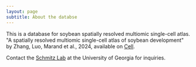 ```yaml
---
layout: page
subtitle: About the databse
---
```


This is a database for soybean spatially resolved multiomic single-cell atlas.  
"A spatially resolved multiomic single-cell atlas of soybean development" by Zhang, Luo, Marand et al., 2024, available on [Cell](https://doi.org/10.1016/j.cell.2024.10.050).

Contact the [Schmitz Lab](https://schmitzlab.uga.edu/) at the University of Georgia for inquiries.


    




